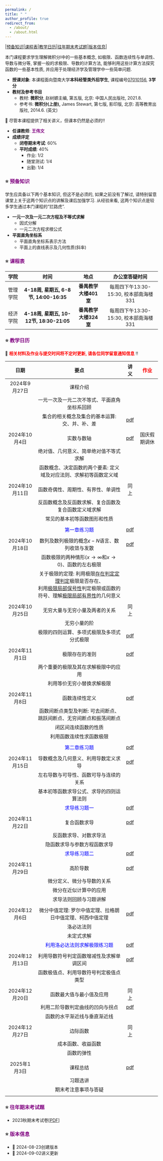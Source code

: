 ```yaml
---
permalink: /
title: " "
author_profile: true
redirect_from: 
  - /about/
  - /about.html
---
```

|[预备知识](#1)|[课程表](#2)|[教学日历](#3)|[往年期末考试题](#4)|[版本信息](#5)|

本门课程要求学生理解微积分I中的一些基本概念, 如极限、函数连续性与单调性、导数与微分等, 掌握一般的求极限、导数的计算方法, 能够利用这些计算方法探究函数的一些基本性质, 并应用于处理经济学及管理学中一些简单问题.

* **授课对象**: 本课程面向暨南大学**本科经管类外招学生**, 课程编号<u>07010156</u>, **3学分**
* **教材及参考书目**
  * 教材: **微积分**, 赵树嫄主编, 第五版, 北京: 中国人民出版社, 2021.8.
  * 参考书: **微积分(上册),**  James Stewart, 第七版, 影印版, 北京: 高等教育出版社, 2014.6. (英文)

📢 尽管本课程提供了相关讲义，但课本仍然是必须的‼️

* **任课教师**: <a href="https://wangyuanhao.github.io" style="text-decoration:none;color:purple">**王伟文**</a>
* **成绩评定**
  * **闭卷期末考试**: 60%
  * **平时成绩**: 40%
    * 作业: 1/2
    * 随堂测试: 1/4
    * 出勤: 1/4

### ⭐️ <font color=purple><a name='1' style="text-decoration:none;color:purple">预备知识</a></font>

学生应具备以下两个基本知识, 但这不是必须的, 如果之前没有了解过, 请特别留意课堂上关于这两个知识点的讲解及课后加强学习. 从经验来看, 这两个知识点是较多学生通过本门课程的“拦路虎”.

* **一元一次及一元二次方程及不等式求解**
  * 因式分解
  * 一元二次方程求根公式
* **平面直角坐标系**
  * 平面直角坐标系表示方法
  * 平面上的直线表示及几何性质(斜率)

### ⭐️ <a name="2" style="text-decoration:none;color:purple">课程表</a>

|   学院   |                   时间                   |         地点          |             办公室答疑时间             |
| :------: | :--------------------------------------: | :-------------------: | :------------------------------------: |
| 管理学院 |  **4-18周, 星期五, 6-8节, 14:00-16:35**  | **番禺教学大楼401室** | 每周四下午13:30-15:30, 校本部南海楼331 |
| 经济学院 | **4-18周, 星期五, 10-12节, 18:30-21:05** | **番禺教学大楼324室** | 每周四下午13:30-15:30, 校本部南海楼331 |

### ⭐️ <a name="3" style="text-decoration:none;color:purple">教学日历</a>

📢 **<font color=red>相关材料及作业与提交时间将不定时更新, 请各位同学留意通知信息</font>** ‼️

|      日期      |                             要点                             |               讲义                | <font color=red>作业</font> |
| :------------: | :----------------------------------------------------------: | :-------------------------------: | :-------------------------: |
| 2024年9月27日  |                           课程介绍                           |                                   |                             |
|                |         一元一次及一元二次不等式、平面直角坐标系回顾         |                                   |                             |
|                |        集合的相关概念及集合的基本运算: 交、并、补、差        |     [pdf](../notes/part1.pdf)     |                             |
|                |                                                              |                                   |                             |
| 2024年10月4日  |                          实数与数轴                          |     [pdf](../notes/part2.pdf)     |        国庆假期调休         |
|                |            绝对值、几何意义、简单绝对值不等式求解            |                                   |                             |
|                | 函数概念、决定函数的两个要素: 定义域及对应法则、求解初等函数定义域 |                                   |                             |
|                |                             []()                             |                                   |                             |
| 2024年10月11日 |              函数奇偶性、周期性、有界性、单调性              |               同上                |                             |
|                |     反函数概念及反函数求解、复合函数及复合函数定义域求解     |                                   |                             |
|                |                 常见的基本初等函数图形和性质                 |                                   |                             |
|                |                                                              |                                   |                             |
|                |             <font color=blue>第一章练习题</font>             | [pdf](../notes/Ch1_exercise.pdf)  |                             |
|                |                                                              |                                   |                             |
| 2024年10月18日 |     数列及数列极限的概念$\epsilon-N$语言、数列收敛与发散     |     [pdf](../notes/part3.pdf)     |                             |
|                | 函数极限的两种情形($x\rightarrow \infty$和$x\rightarrow 0$)、函数的左右极限 |                                   |                             |
|                | 关于极限的定理: 利用极限<u>存在判定定理判定</u>极限是否存在、<br />利用<u>极限局部保号性</u>判定极限或函数的符号、理解<u>极限局部有界性</u>的几何意义 |                                   |                             |
|                |                                                              |                                   |                             |
| 2024年10月25日 |                无穷大量与无穷小量及两者的关系                |               同上                |                             |
|                |                         无穷小量的阶                         |                                   |                             |
|                |          极限的四则运算、多项式极限及多项式分式极限          |     [pdf](../notes/part4.pdf)     |                             |
|                |                                                              |                                   |                             |
| 2024年11月1日  |                        极限存在的准则                        |     [pdf](../notes/part5.pdf)     |                             |
|                |             两个重要的极限及其在求解极限中的应用             |                                   |                             |
|                |                  利用等价无穷小替换求解极限                  |                                   |                             |
|                |                                                              |                                   |                             |
| 2024年11月8日  |                        函数连续性定义                        |     [pdf](../notes/part6.pdf)     |                             |
|                | 函数间断点类型及判断: 可去间断点、跳跃间断点、无穷间断点和振荡间断点 |                                   |                             |
|                |                     闭区间连续函数的性质                     |                                   |                             |
|                |                   利用函数连续性求函数极限                   |                                   |                             |
|                |                                                              |                                   |                             |
|                |             <font color=blue>第二章练习题</font>             | [pdf](../notes/Ch2_exercise.pdf)  |                             |
|                |                                                              |                                   |                             |
| 2024年11月15日 |             导数概念及几何意义、利用导数定义求导             |     [pdf](../notes/part7.pdf)     |                             |
|                |            左右导数与可导性、函数可导与连续的关系            |                                   |                             |
|                |           基本初等函数求导公式、求导的四则运算法则           |                                   |                             |
|                |             <font color=blue>求导练习题一</font>             | [pdf](../notes/Ch3_exercise1.pdf) |                             |
|                |                                                              |                                   |                             |
| 2024年11月22日 |                         复合函数求导                         |     [pdf](../notes/part8.pdf)     |                             |
|                |                    反函数求导、对数求导法                    |                                   |                             |
|                |                 隐函数求导与参数方程函数求导                 |                                   |                             |
|                |             <font color=blue>求导练习题二</font>             | [pdf](../notes/Ch3_exercise2.pdf) |                             |
|                |                                                              |                                   |                             |
| 2024年11月29日 |                           高阶导数                           |     [pdf](../notes/part9.pdf)     |                             |
|                |                  微分定义、微分与导数的关系                  |                                   |                             |
|                |                    微分在近似计算中的应用                    |                                   |                             |
|                |                    求导法则回顾与习题讲解                    |                                   |                             |
|                |                                                              |                                   |                             |
| 2024年12月6日  |  微分中值定理: 罗尔中值定理、拉格朗日中值定理、柯西中值定理  |    [pdf](../notes/part10.pdf)     |                             |
|                |                          洛必达法则                          |                                   |                             |
|                |                          未定式求解                          |                                   |                             |
|                |     <font color=blue>利用洛必达法则求解极限练习题</font>     |      [pdf](Ch4_exercise.pdf)      |                             |
|                |                                                              |                                   |                             |
| 2024年12月13日 |           利用导数符号判定函数增减性及求解单调区间           |     [pdf](../nots/part11.pdf)     |                             |
|                |            函数极值点、利用导数符号判定极值点类型            |                                   |                             |
|                |                                                              |                                   |                             |
| 2024年12月20日 |                   函数最大值与最小值及应用                   |               同上                |                             |
|                |               利用二阶导数判定曲线的凹向与拐点               |    [pdf](../notes/part12.pdf)     |                             |
|                |                 函数的水平渐近线与垂直渐近线                 |                                   |                             |
|                |                                                              |                                   |                             |
| 2024年12月27日 |                           边际函数                           |               同上                |                             |
|                |                      成本函数、收益函数                      |                                   |                             |
|                |                          函数的弹性                          |                                   |                             |
|                |                                                              |                                   |                             |
|  2025年1月3日  |                           课程总结                           |    [pdf](../notes/summary.pdf)    |                             |
|                |                           习题选讲                           |                                   |                             |
|                |                     期末考注意事项与答疑                     |                                   |                             |
|                |                                                              |                                   |                             |

### ⭐️ <a name="4" style="text-decoration:none;color:purple">往年期末考试题</a>

* 2023秋期末考试卷[[PDF](../notes/exam-cal2023c_solution.pdf)]

### ⭐️ <a name="5" style="text-decoration:none;color:purple">版本信息</a>

* 📢 2024-08-23创建版本
* 📢 2024-09-02讲义更新
